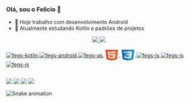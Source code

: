 ### Olá, sou o Felicio 👋

- 🔭 Hoje trabalho com desenvolvimento Android 
- 🌱 Atualmente estudando Kotlin e padrões de projetos

<div align="center">
  <a href="https://github.com/feliciogs">
  <img height="180em" src="https://github-readme-stats.vercel.app/api?username=feliciogs&show_icons=true&theme=dark&include_all_commits=true&count_private=true"/>
  <img height="180em" src="https://github-readme-stats.vercel.app/api/top-langs/?username=feliciogs&layout=compact&langs_count=7&theme=dark"/>
</div>

 <div style="display: inline_block"><br>
  <img align="center" alt="fegs-kotlin" height="30" width="40" src="https://cdn.jsdelivr.net/gh/devicons/devicon/icons/kotlin/kotlin-plain-wordmark.svg">
  <img align="center" alt="fegs-android" height="30" width="40" src="https://cdn.jsdelivr.net/gh/devicons/devicon/icons/android/android-original-wordmark.svg">
  <img align="center" alt="fegs-as" height="30" width="40" src="https://cdn.jsdelivr.net/gh/devicons/devicon/icons/androidstudio/androidstudio-original.svg">
  <img align="center" alt="fegs-HTML" height="30" width="40" src="https://raw.githubusercontent.com/devicons/devicon/master/icons/html5/html5-original.svg">
  <img align="center" alt="fegs-CSS" height="30" width="40" src="https://raw.githubusercontent.com/devicons/devicon/master/icons/css3/css3-original.svg">
  <img align="center" alt="fegs-js" height="30" width="40" src="https://cdn.jsdelivr.net/gh/devicons/devicon/icons/javascript/javascript-original.svg">
  <img align="center" alt="fegs-js" height="30" width="40" src="https://cdn.jsdelivr.net/gh/devicons/devicon/icons/java/java-original-wordmark.svg">
  <img align="center" alt="fegs-js" height="30" width="40" src="https://cdn.jsdelivr.net/gh/devicons/devicon/icons/php/php-plain.svg">
</div>

##
<div>
  <a href="https://www.linkedin.com/in/felicio-gabriel-07676513a" target="_blank"><img src="https://img.shields.io/badge/-LinkedIn-%230077B5?style=for-the-badge&logo=linkedin&logoColor=white" target="_blank"></a>
  <a href="https://instagram.com/feliciosaopedro" target="_blank"><img src="https://img.shields.io/badge/-Instagram-%23E4405F?style=for-the-badge&logo=instagram&logoColor=white" target="_blank"></a>
  <a href = "mailto:feliciogssp@gmail.com"><img src="https://img.shields.io/badge/-Gmail-%23333?style=for-the-badge&logo=gmail&logoColor=white" target="_blank"></a>
  <a href="https://www.youtube.com/channel/UCUwixcebFh1Le1B1jO9i88Q" target="_blank"><img src="https://img.shields.io/badge/YouTube-FF0000?style=for-the-badge&logo=youtube&logoColor=white" target="_blank"></a>
</div>
  
  
  ![Snake animation](https://github.com/feliciogs/feliciogs/blob/output/github-contribution-grid-snake.svg)
